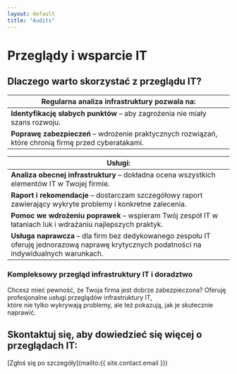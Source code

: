 ```yaml
---
layout: default
title: "Audits"
---
```


# Przeglądy i wsparcie IT

## Dlaczego warto skorzystać z przeglądu IT?

|Regularna analiza infrastruktury pozwala na:|
|--------------------------------------------|
|**Identyfikację słabych punktów** – aby zagrożenia nie miały szans rozwoju.|
|**Poprawę zabezpieczeń** – wdrożenie praktycznych rozwiązań, które chronią firmę przed cyberatakami.|

|Usługi:|
|-------|
|**Analiza obecnej infrastruktury** – dokładna ocena wszystkich elementów IT w Twojej firmie.|
|**Raport i rekomendacje** – dostarczam szczegółowy raport zawierający wykryte problemy i konkretne zalecenia.|
|**Pomoc we wdrożeniu poprawek** – wspieram Twój zespół IT w łataniach luk i wdrażaniu najlepszych praktyk.|
|**Usługa naprawcza** – dla firm bez dedykowanego zespołu IT oferuję jednorazową naprawę krytycznych podatności na indywidualnych warunkach.|

### Kompleksowy przegląd infrastruktury IT i doradztwo
Chcesz mieć pewność, że Twoja firma jest dobrze zabezpieczona? Oferuję profesjonalne usługi przeglądów infrastruktury IT,<br>które nie tylko wykrywają problemy, ale też pokazują, jak je skutecznie naprawić.

## Skontaktuj się, aby dowiedzieć się więcej o przeglądach IT:

[Zgłoś się po szczegóły](mailto:{{ site.contact.email }})